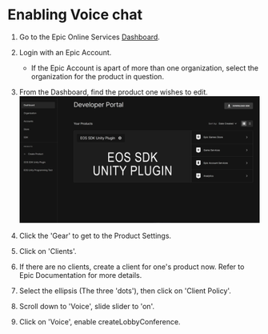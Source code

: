 # Enabling Voice chat 

1. Go to the Epic Online Services [Dashboard](https://dev.epicgames.com/portal).
2. Login with an Epic Account.
    * If the Epic Account is apart of more than one organization, select the organization for the product in question. 
3. From the Dashboard, find the product one wishes to edit.
    ![EOS dashboard](docs/images/eos_dashboard.png)

4. Click the 'Gear' to get to the Product Settings.
5. Click on 'Clients'.
6. If there are no clients, create a client for one's product now. Refer to Epic Documentation for more details.
7. Select the ellipsis (The three 'dots'), then click on 'Client Policy'.
8. Scroll down to 'Voice', slide slider to 'on'.
9. Click on 'Voice', enable createLobbyConference.
